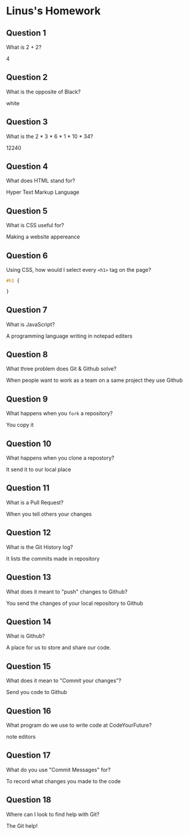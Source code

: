 # Linus's Homework

## Question 1

What is 2 + 2?

4

## Question 2

What is the opposite of Black?

white

## Question 3

What is the  2 * 3 * 6 * 1 * 10 * 34?

12240

## Question 4 

What does HTML stand for?

Hyper Text Markup Language

## Question 5

What is CSS useful for?

Making a website appereance 

## Question 6

Using CSS, how would I select every `<h1>` tag on the page?

```css
#h1 {

}
```

## Question 7

What is JavaScript?

A programming language writing in notepad editers 

## Question 8

What three problem does Git & Github solve?

When people want to work as a team on a same project they use Github

## Question 9

What happens when you `fork` a repository?

You copy it

## Question 10 

What happens when you clone a repostory?

It send it to our local place

## Question 11

What is a Pull Request?

When you tell others your changes

## Question 12

What is the Git History log?

It lists the commits made in repository

## Question 13

What does it meant to "push" changes to Github?

You send the changes of your local repository to Github

## Question 14

What is Github?

A place for us to store and share our code.

## Question 15

What does it mean to "Commit your changes"?

Send you code to Github

## Question 16

What program do we use to write code at CodeYourFuture?

note editors

## Question 17

What do you use "Commit Messages" for?

To record what changes you made to the code

## Question 18

Where can I look to find help with Git?

The Git help!
